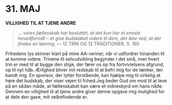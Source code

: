 # 31. MAJ

**VILLIGHED TIL AT TJENE ANDRE**

> *… vores fællesskab har besluttet, at det kun har et eneste hovedformål – at give budskabet videre til dem, der ikke ved, at der findes en løsning.*
> — 12 TRIN OG 12 TRADITIONER, S. 160

Frihedens lys skinner klart på mine AA-venner, når vi udfordrer hinanden til at komme videre. Trinene til selvudvikling begynder i det små, men hvert trin er med til at bygge den stige, der fører os op fra fortvivlelsens afgrund, op til nyt håb. Ærlighed bliver mit redskab til at befri mig for de lænker, der bandt mig. En sponsor, der lytter forstående, kan hjælpe mig til virkelig at høre det budskab, der viser vejen til frihed.Jeg beder Gud om mod til at leve på en sådan måde, at fællesskabet kan være et vidnesbyrd om hans nåde. Gennem en villighed til at tjene andre giver denne opgave mig mulighed for at dele den gave, mit velbefindende er.
